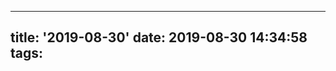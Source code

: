 <!--
 * @Description: In User Settings Edit
 * @Author: your name
 * @Date: 2019-08-30 14:34:58
 * @LastEditTime: 2019-08-30 14:35:25
 * @LastEditors: Please set LastEditors
 -->
---
title: '2019-08-30'
date: 2019-08-30 14:34:58
tags:
---
